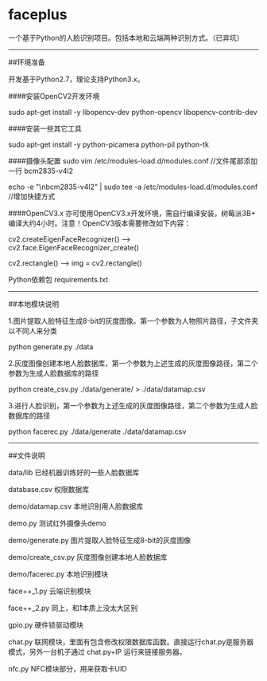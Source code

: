 # faceplus
一个基于Python的人脸识别项目。包括本地和云端两种识别方式。（已弃坑）

------

##环境准备

开发基于Python2.7，理论支持Python3.x。

####安装OpenCV2开发环境

sudo apt-get install -y libopencv-dev python-opencv libopencv-contrib-dev

####安装一些其它工具

sudo apt-get install -y python-picamera python-pil python-tk

####摄像头配置
sudo vim /etc/modules-load.d/modules.conf   //文件尾部添加一行 bcm2835-v4l2

echo -e "\nbcm2835-v4l2" | sudo tee -a /etc/modules-load.d/modules.conf  //增加快捷方式

####OpenCV3.x
亦可使用OpenCV3.x开发环境，需自行编译安装，树莓派3B+ 编译大约4小时。注意！OpenCV3版本需要修改如下内容：

cv2.createEigenFaceRecognizer() —> cv2.face.EigenFaceRecognizer_create() 

cv2.rectangle() —> img = cv2.rectangle()

Python依赖包 requirements.txt

------

##本地模块说明

1.图片提取人脸特征生成8-bit的灰度图像。第一个参数为人物照片路径，子文件夹以不同人来分类

python generate.py ./data

2.灰度图像创建本地人脸数据库，第一个参数为上述生成的灰度图像路径，第二个参数为生成人脸数据库的路径

python create_csv.py ./data/generate/ > ./data/datamap.csv

3.进行人脸识别，第一个参数为上述生成的灰度图像路径，第二个参数为生成人脸数据库的路径

python facerec.py ./data/generate ./data/datamap.csv

------
##文件说明

data/lib 已经机器训练好的一些人脸数据库

database.csv 权限数据库

demo/datamap.csv 本地识别用人脸数据库

demo.py 测试红外摄像头demo

demo/generate.py 图片提取人脸特征生成8-bit的灰度图像

demo/create_csv.py 灰度图像创建本地人脸数据库

demo/facerec.py 本地识别模块

face++_1.py 云端识别模块

face++_2.py 同上，和1本质上没太大区别

gpio.py 硬件锁驱动模块

chat.py 联网模块，里面有包含修改权限数据库函数。直接运行chat.py是服务器模式，另外一台机子通过 chat.py+IP 运行来链接服务器。
	
nfc.py NFC模块部分，用来获取卡UID
